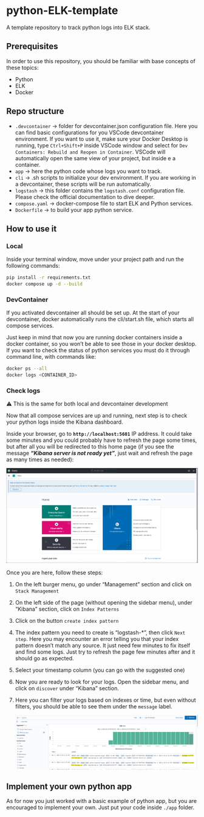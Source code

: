 # python-ELK-template
A template repository to track python logs into ELK stack.

## Prerequisites

In order to use this repository, you should be familiar with base concepts of these topics:

- Python
- ELK
- Docker

## Repo structure

- `.devcontainer` → folder for devcontainer.json configuration file. Here you can find basic configurations for you VSCode devcontainer environment. If you want to use it, make sure your Docker Desktop is running, type `Ctrl+Shift+P` inside VSCode window and select for `Dev Containers: Rebuild and Reopen in Container`. VSCode will automatically open the same view of your project, but inside e a container.
- `app` → here the python code whose logs you want to track.
- `cli` → .sh scripts to initialize your dev environment. If you are working in a devcontainer, these scripts will be run automatically.
- `logstash` → this folder contains the `logstash.conf` configuration file. Please check the official documentation to dive deeper.
- `compose.yaml` → docker-compose file to start ELK and Python services.
- `Dockerfile` → to build your app python service.

## How to use it

### Local

Inside your terminal window, move under your project path and run the following commands:

```bash
pip install -r requirements.txt
docker compose up -d --build
```

### DevContainer

If you activated devcontainer all should be set up. At the start of your devcontainer, docker automatically runs the cli/start.sh file, which starts all compose services.

Just keep in mind that now you are running docker containers inside a docker container, so you won’t be able to see those in your docker desktop. If you want to check the status of python services you must do it through command line, with commands like:

```bash
docker ps --all
docker logs <CONTAINER_ID>
```

### Check logs

<aside>
⚠️ This is the same for both local and devcontainer development

</aside>

Now that all compose services are up and running, next step is to check your python logs inside the Kibana dashboard.

Inside your browser, go to **`http://localhost:5601`** IP address. It could take some minutes and you could probably have to refresh the page some times, but after all you will be redirected to this home page (if you see the message ***“Kibana server is not ready yet”***, just wait and refresh the page as many times as needed):

![Untitled](images/kibana%20home.png)

Once you are here, follow these steps:

1. On the left burger menu, go under “Management” section and click on `Stack Management`
2. On the left side of the page (without opening the sidebar menu), under “Kibana” section, click on `Index Patterns`
3. Click on the button `create index pattern`
4. The index pattern you need to create is “logstash-*”, then click `Next step`. Here you may encounter an error telling you that your index pattern doesn’t match any source. It just need few minutes to fix itself and find some logs. Just try to refresh the page few minutes after and it should go as expected.
5. Select your timestamp column (you can go with the suggested one)
6. Now you are ready to look for your logs. Open the sidebar menu, and click on `discover` under “Kibana” section.
7. Here you can filter your logs based on indexes or time, but even without filters, you should be able to see them under the `message` label.
    
    ![Untitled](images/kibana%20logs.png)
    

## Implement your own python app

As for now you just worked with a basic example of python app, but you are encouraged to implement your own. Just put your code inside `./app` folder.
